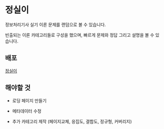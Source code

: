 # 정실이

정보처리기사 실기 이론 문제를 랜덤으로 볼 수 있습니다.

빈출되는 이론 카테고리들로 구성을 했으며, 빠르게 문제와 정답 그리고 설명을 볼 수 있습니다.

## 배포

[정실이](https://isq-quiz-generator.vercel.app/)

## 해야할 것

- 로딩 페이지 만들기

- 메타데이터 수정

- 추가 카테고리 제작 (페이지교체, 응집도, 결합도, 정규형, 커버리지)
